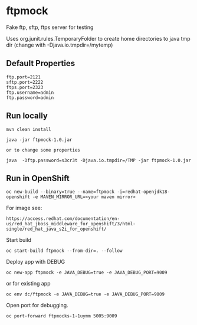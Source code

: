 # ftpmock
Fake ftp, sftp, ftps server for testing

Uses org.junit.rules.TemporaryFolder to create home directories to java tmp dir (change with -Djava.io.tmpdir=/mytemp)

## Default Properties
 
	ftp.port=2121
	sftp.port=2222
	ftps.port=2323
	ftp.username=admin
	ftp.password=admin


## Run locally

	mvn clean install
	
	java -jar ftpmock-1.0.jar
	
	or to change some properties
	
	java  -Dftp.password=s3cr3t -Djava.io.tmpdir=/TMP -jar ftpmock-1.0.jar
	

## Run in OpenShift

	oc new-build --binary=true --name=ftpmock -i=redhat-openjdk18-openshift -e MAVEN_MIRROR_URL=<your maven mirror>

For image see:
	
	https://access.redhat.com/documentation/en-us/red_hat_jboss_middleware_for_openshift/3/html-single/red_hat_java_s2i_for_openshift/

Start build

	oc start-build ftpmock --from-dir=. --follow

Deploy app with DEBUG

	oc new-app ftpmock -e JAVA_DEBUG=true -e JAVA_DEBUG_PORT=9009


or for existing app

	oc env dc/ftpmock -e JAVA_DEBUG=true -e JAVA_DEBUG_PORT=9009
 
Open port for debugging.

	oc port-forward ftpmocks-1-1uymm 5005:9009
	
